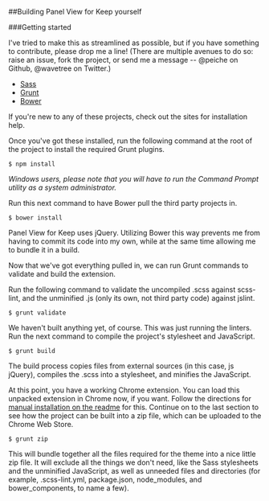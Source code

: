 ##Building Panel View for Keep yourself

###Getting started

I've tried to make this as streamlined as possible, but if you have something to contribute, please drop me a line! (There are multiple avenues to do so: raise an issue, fork the project, or send me a message -- @peiche on Github, @wavetree on Twitter.)

- [Sass](http://sass-lang.com)
- [Grunt](http://gruntjs.com)
- [Bower](http://bower.io)

If you're new to any of these projects, check out the sites for installation help.

Once you've got these installed, run the following command at the root of the project to install the required Grunt plugins.

```
$ npm install
```

_Windows users, please note that you will have to run the Command Prompt utility as a system administrator._

Run this next command to have Bower pull the third party projects in.

```
$ bower install
```

Panel View for Keep uses jQuery. Utilizing Bower this way prevents me from having to commit its code into my own, while at the same time allowing me to bundle it in a build.

Now that we've got everything pulled in, we can run Grunt commands to validate and build the extension.

Run the following command to validate the uncompiled .scss against scss-lint, and the unminified .js (only its own, not third party code) against jslint.

```
$ grunt validate
```

We haven't built anything yet, of course. This was just running the linters. Run the next command to compile the project's stylesheet and JavaScript.

```
$ grunt build
```

The build process copies files from external sources (in this case, js jQuery), compiles the .scss into a stylesheet, and minifies the JavaScript.

At this point, you have a working Chrome extension. You can load this unpacked extension in Chrome now, if you want. Follow the directions for [manual installation on the readme](README.md#manual-installation) for this. Continue on to the last section to see how the project can be built into a zip file, which can be uploaded to the Chrome Web Store.

```
$ grunt zip
```

This will bundle together all the files required for the theme into a nice little zip file. It will exclude all the things we don't need, like the Sass stylesheets and the unminified JavaScript, as well as unneeded files and directories (for example, .scss-lint.yml, package.json, node_modules, and bower_components, to name a few).
